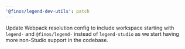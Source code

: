 ```yaml
---
'@finos/legend-dev-utils': patch
---
```


Update Webpack resolution config to include workspace starting with `legend-` and `@finos/legend-` instead of `legend-studio` as we start having more non-Studio support in the codebase.
